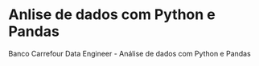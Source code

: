 # Anlise de dados com Python e Pandas
Banco Carrefour Data Engineer -  Análise de dados com Python e Pandas
